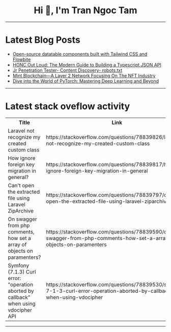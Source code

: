 <h1 align="center">Hi 👋, I'm Tran Ngoc Tam</h1>

---

# Latest Blog Posts 
<!-- BLOG-POST-LIST:START -->
- [Open-source datatable components built with Tailwind CSS and Flowbite](https://dev.to/themesberg/open-source-datatable-components-built-wiht-tailwind-css-5fae)
- [HONC Out Loud: The Modern Guide to Building a Typescript JSON API](https://dev.to/fiberplane/honc-out-loud-the-modern-guide-to-building-a-typescript-json-api-4b65)
- [Jr Penetration Tester- Content Discovery- robots.txt](https://dev.to/yowise/jr-penetration-tester-content-discovery-robotstxt-2b3)
- [Mint Blockchain—A Layer 2 Network Focusing On The NFT Industry](https://dev.to/mint_/mint-blockchain-a-layer-2-network-focusing-on-the-nft-industry-8ah)
- [Dive into the World of PyTorch: Mastering Deep Learning and Beyond](https://dev.to/getvm/dive-into-the-world-of-pytorch-mastering-deep-learning-and-beyond-3cl7)
<!-- BLOG-POST-LIST:END -->

---

# Latest stack oveflow activity
<table>
  <tr><th>Title</th><th>Link</th></tr>
  <!-- STACKOVERFLOW:START --><tr><td>Laravel not recognize my created custom class</td><td>https://stackoverflow.com/questions/78839826/laravel-not-recognize-my-created-custom-class</td></tr><tr><td>How ignore foreign key migration in general?</td><td>https://stackoverflow.com/questions/78839817/how-ignore-foreign-key-migration-in-general</td></tr><tr><td>Can&#39;t open the extracted file using Laravel ZipArchive</td><td>https://stackoverflow.com/questions/78839797/cant-open-the-extracted-file-using-laravel-ziparchive</td></tr><tr><td>On swagger from php comments, how set a array of objects on paramenters?</td><td>https://stackoverflow.com/questions/78839590/on-swagger-from-php-comments-how-set-a-array-of-objects-on-paramenters</td></tr><tr><td>Symfony &lpar;7.1.3&rpar; Curl error: &quot;operation aborted by callback&quot; when using vdocipher API</td><td>https://stackoverflow.com/questions/78839530/symfony-7-1-3-curl-error-operation-aborted-by-callback-when-using-vdocipher</td></tr><!-- STACKOVERFLOW:END -->
</table>

---


